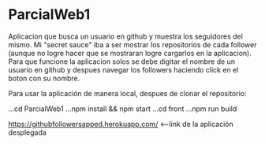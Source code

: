 # ParcialWeb1
Aplicacion que busca un usuario en github y muestra los seguidores del mismo.
Mi "secret sauce" iba a ser mostrar los repositorios de cada follower (aunque no logre hacer que se mostraran logre cargarlos en la aplicacion).
Para que funcione la aplicacion solos se debe digitar el nombre de un usuario en github y despues navegar los followers haciendo click en el boton con su nombre.

Para usar la aplicación de manera local, despues de clonar el repositorio:

...cd ParcialWeb1
...npm install && npm start
...cd front
...npm run build

https://githubfollowersapped.herokuapp.com/  <--link de la aplicación desplegada
